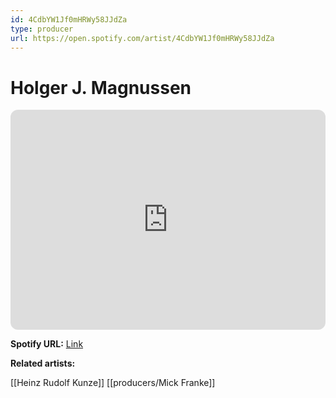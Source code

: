 ```yaml
---
id: 4CdbYW1Jf0mHRWy58JJdZa
type: producer
url: https://open.spotify.com/artist/4CdbYW1Jf0mHRWy58JJdZa
---
```

# Holger J. Magnussen

<iframe style="border-radius:12px" src="https://open.spotify.com/embed/artist/4CdbYW1Jf0mHRWy58JJdZa" width="100%" height="352" frameBorder="0" allowfullscreen="" allow="autoplay; clipboard-write; encrypted-media; fullscreen; picture-in-picture" loading="lazy"></iframe>

**Spotify URL:** [Link](https://open.spotify.com/artist/4CdbYW1Jf0mHRWy58JJdZa)

**Related artists:**

[[Heinz Rudolf Kunze]]
[[producers/Mick Franke]]
